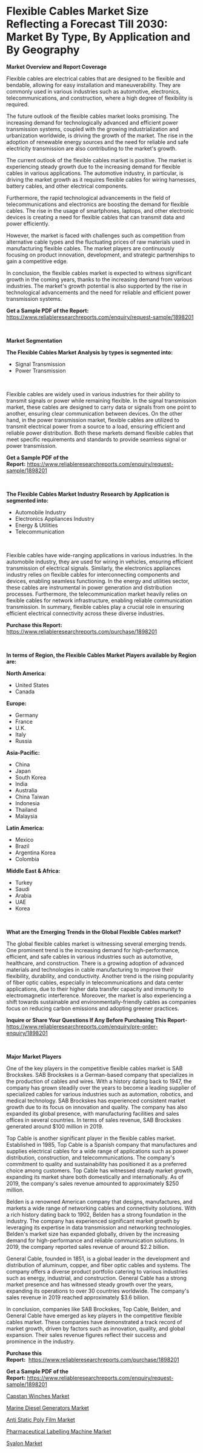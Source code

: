 <p><h1>Flexible Cables Market Size Reflecting a Forecast Till 2030: Market By Type, By Application and By Geography</h1></p><p><strong>Market Overview and Report Coverage</strong></p>
<p><p>Flexible cables are electrical cables that are designed to be flexible and bendable, allowing for easy installation and maneuverability. They are commonly used in various industries such as automotive, electronics, telecommunications, and construction, where a high degree of flexibility is required.</p><p>The future outlook of the flexible cables market looks promising. The increasing demand for technologically advanced and efficient power transmission systems, coupled with the growing industrialization and urbanization worldwide, is driving the growth of the market. The rise in the adoption of renewable energy sources and the need for reliable and safe electricity transmission are also contributing to the market's growth.</p><p>The current outlook of the flexible cables market is positive. The market is experiencing steady growth due to the increasing demand for flexible cables in various applications. The automotive industry, in particular, is driving the market growth as it requires flexible cables for wiring harnesses, battery cables, and other electrical components.</p><p>Furthermore, the rapid technological advancements in the field of telecommunications and electronics are boosting the demand for flexible cables. The rise in the usage of smartphones, laptops, and other electronic devices is creating a need for flexible cables that can transmit data and power efficiently.</p><p>However, the market is faced with challenges such as competition from alternative cable types and the fluctuating prices of raw materials used in manufacturing flexible cables. The market players are continuously focusing on product innovation, development, and strategic partnerships to gain a competitive edge.</p><p>In conclusion, the flexible cables market is expected to witness significant growth in the coming years, thanks to the increasing demand from various industries. The market's growth potential is also supported by the rise in technological advancements and the need for reliable and efficient power transmission systems.</p></p>
<p><strong>Get a Sample PDF of the Report:</strong> <a href="https://www.reliableresearchreports.com/enquiry/request-sample/1898201">https://www.reliableresearchreports.com/enquiry/request-sample/1898201</a></p>
<p>&nbsp;</p>
<p><strong>Market Segmentation</strong></p>
<p><strong>The Flexible Cables Market Analysis by types is segmented into:</strong></p>
<p><ul><li>Signal Transmission</li><li>Power Transmission</li></ul></p>
<p>&nbsp;</p>
<p><p>Flexible cables are widely used in various industries for their ability to transmit signals or power while remaining flexible. In the signal transmission market, these cables are designed to carry data or signals from one point to another, ensuring clear communication between devices. On the other hand, in the power transmission market, flexible cables are utilized to transmit electrical power from a source to a load, ensuring efficient and reliable power distribution. Both these markets demand flexible cables that meet specific requirements and standards to provide seamless signal or power transmission.</p></p>
<p><strong>Get a Sample PDF of the Report:</strong>&nbsp;<a href="https://www.reliableresearchreports.com/enquiry/request-sample/1898201">https://www.reliableresearchreports.com/enquiry/request-sample/1898201</a></p>
<p>&nbsp;</p>
<p><strong>The Flexible Cables Market Industry Research by Application is segmented into:</strong></p>
<p><ul><li>Automobile Industry</li><li>Electronics Appliances Industry</li><li>Energy & Utilities</li><li>Telecommunication</li></ul></p>
<p>&nbsp;</p>
<p><p>Flexible cables have wide-ranging applications in various industries. In the automobile industry, they are used for wiring in vehicles, ensuring efficient transmission of electrical signals. Similarly, the electronics appliances industry relies on flexible cables for interconnecting components and devices, enabling seamless functioning. In the energy and utilities sector, these cables are instrumental in power generation and distribution processes. Furthermore, the telecommunication market heavily relies on flexible cables for network infrastructure, enabling reliable communication transmission. In summary, flexible cables play a crucial role in ensuring efficient electrical connectivity across these diverse industries.</p></p>
<p><strong>Purchase this Report:</strong>&nbsp; <a href="https://www.reliableresearchreports.com/purchase/1898201">https://www.reliableresearchreports.com/purchase/1898201</a></p>
<p>&nbsp;</p>
<p><strong>In terms of Region, the Flexible Cables Market Players available by Region are:</strong></p>
<p>
    <p> <strong> North America: </strong>
        <ul>
            <li>United States</li>
            <li>Canada</li>
        </ul>
        </p> 
    <p> <strong> Europe: </strong>
        <ul>
            <li>Germany</li>
            <li>France</li>
            <li>U.K.</li>
            <li>Italy</li>
            <li>Russia</li>
        </ul>
        </p> 
    <p> <strong> Asia-Pacific: </strong>
        <ul>
            <li>China</li>
            <li>Japan</li>
            <li>South Korea</li>
            <li>India</li>
            <li>Australia</li>
            <li>China Taiwan</li>
            <li>Indonesia</li>
            <li>Thailand</li>
            <li>Malaysia</li>
        </ul>
        </p> 
    <p> <strong> Latin America: </strong>
        <ul>
            <li>Mexico</li>
            <li>Brazil</li>
            <li>Argentina Korea</li>
            <li>Colombia</li>
        </ul>
        </p> 
    <p> <strong> Middle East & Africa: </strong>
        <ul>
            <li>Turkey</li>
            <li>Saudi</li>
            <li>Arabia</li>
            <li>UAE</li>
            <li>Korea</li>
        </ul>
    </p>
    </p>
<p>&nbsp;</p>
<p><strong>What are the Emerging Trends in the Global Flexible Cables market?</strong></p>
<p><p>The global flexible cables market is witnessing several emerging trends. One prominent trend is the increasing demand for high-performance, efficient, and safe cables in various industries such as automotive, healthcare, and construction. There is a growing adoption of advanced materials and technologies in cable manufacturing to improve their flexibility, durability, and conductivity. Another trend is the rising popularity of fiber optic cables, especially in telecommunications and data center applications, due to their higher data transfer capacity and immunity to electromagnetic interference. Moreover, the market is also experiencing a shift towards sustainable and environmentally-friendly cables as companies focus on reducing carbon emissions and adopting greener practices.</p></p>
<p><strong>Inquire or Share Your Questions If Any Before Purchasing This Report</strong>- <a href="https://www.reliableresearchreports.com/enquiry/pre-order-enquiry/1898201">https://www.reliableresearchreports.com/enquiry/pre-order-enquiry/1898201</a></p>
<p>&nbsp;</p>
<p><strong>Major Market Players</strong></p>
<p><p>One of the key players in the competitive flexible cables market is SAB Brockskes. SAB Brockskes is a German-based company that specializes in the production of cables and wires. With a history dating back to 1947, the company has grown steadily over the years to become a leading supplier of specialized cables for various industries such as automation, robotics, and medical technology. SAB Brockskes has experienced consistent market growth due to its focus on innovation and quality. The company has also expanded its global presence, with manufacturing facilities and sales offices in several countries. In terms of sales revenue, SAB Brockskes generated around $100 million in 2019.</p><p>Top Cable is another significant player in the flexible cables market. Established in 1985, Top Cable is a Spanish company that manufactures and supplies electrical cables for a wide range of applications such as power distribution, construction, and telecommunications. The company's commitment to quality and sustainability has positioned it as a preferred choice among customers. Top Cable has witnessed steady market growth, expanding its market share both domestically and internationally. As of 2019, the company's sales revenue amounted to approximately $250 million.</p><p>Belden is a renowned American company that designs, manufactures, and markets a wide range of networking cables and connectivity solutions. With a rich history dating back to 1902, Belden has a strong foundation in the industry. The company has experienced significant market growth by leveraging its expertise in data transmission and networking technologies. Belden's market size has expanded globally, driven by the increasing demand for high-performance and reliable communication solutions. In 2019, the company reported sales revenue of around $2.2 billion.</p><p>General Cable, founded in 1851, is a global leader in the development and distribution of aluminum, copper, and fiber optic cables and systems. The company offers a diverse product portfolio catering to various industries such as energy, industrial, and construction. General Cable has a strong market presence and has witnessed steady growth over the years, expanding its operations to over 30 countries worldwide. The company's sales revenue in 2019 reached approximately $3.6 billion.</p><p>In conclusion, companies like SAB Brockskes, Top Cable, Belden, and General Cable have emerged as key players in the competitive flexible cables market. These companies have demonstrated a track record of market growth, driven by factors such as innovation, quality, and global expansion. Their sales revenue figures reflect their success and prominence in the industry.</p></p>
<p><strong>Purchase this Report:</strong>&nbsp;&nbsp;<a href="https://www.reliableresearchreports.com/purchase/1898201">https://www.reliableresearchreports.com/purchase/1898201</a></p>
<p></p>
<p><strong>Get a Sample PDF of the Report:</strong>&nbsp;<a href="https://www.reliableresearchreports.com/enquiry/request-sample/1898201">https://www.reliableresearchreports.com/enquiry/request-sample/1898201</a></p>
<p><p><a href="https://medium.com/@laneygibson1991/capstan-winches-market-size-reveals-the-best-marketing-channels-in-global-industry-33b70f5596aa">Capstan Winches Market</a></p><p><a href="https://medium.com/@loyceharber/marine-diesel-generators-market-exploring-market-share-market-trends-and-future-growth-5bfa72261f0a">Marine Diesel Generators Market</a></p><p><a href="https://github.com/aashishrp02/Market-Research-Report-List-1/blob/main/anti-static-poly-film-market.md">Anti Static Poly Film Market</a></p><p><a href="https://medium.com/@royalmiller09/pharmaceutical-labelling-machine-market-outlook-industry-overview-and-forecast-2023-to-2030-2aefe534c89a">Pharmaceutical Labelling Machine Market</a></p><p><a href="https://github.com/aasishrp01/Market-Research-Report-List-1/blob/main/syalon-market.md">Syalon Market</a></p></p>